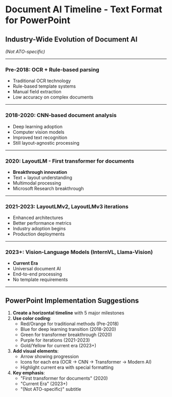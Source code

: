 # Document AI Timeline - Text Format for PowerPoint

## Industry-Wide Evolution of Document AI
*(Not ATO-specific)*

---

### **Pre-2018: OCR + Rule-based parsing**
- Traditional OCR technology
- Rule-based template systems  
- Manual field extraction
- Low accuracy on complex documents

---

### **2018-2020: CNN-based document analysis**
- Deep learning adoption
- Computer vision models
- Improved text recognition
- Still layout-agnostic processing

---

### **2020: LayoutLM - First transformer for documents**
- **Breakthrough innovation**
- Text + layout understanding
- Multimodal processing
- Microsoft Research breakthrough

---

### **2021-2023: LayoutLMv2, LayoutLMv3 iterations**
- Enhanced architectures
- Better performance metrics
- Industry adoption begins
- Production deployments

---

### **2023+: Vision-Language Models (InternVL, Llama-Vision)**
- **Current Era**
- Universal document AI
- End-to-end processing
- No template requirements

---

## PowerPoint Implementation Suggestions

1. **Create a horizontal timeline** with 5 major milestones
2. **Use color coding**: 
   - Red/Orange for traditional methods (Pre-2018)
   - Blue for deep learning transition (2018-2020)
   - Green for transformer breakthrough (2020)
   - Purple for iterations (2021-2023)
   - Gold/Yellow for current era (2023+)
3. **Add visual elements**:
   - Arrow showing progression
   - Icons for each era (OCR → CNN → Transformer → Modern AI)
   - Highlight current era with special formatting
4. **Key emphasis**: 
   - "First transformer for documents" (2020)
   - "Current Era" (2023+)
   - "(Not ATO-specific)" subtitle